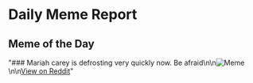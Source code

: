 # Daily Meme Report

## Meme of the Day
"### Mariah carey is defrosting very quickly now. Be afraid\n\n![Meme](https://i.redd.it/mexoq9otdjwd1.png)\n\n[View on Reddit](https://redd.it/1gafhgo)"
